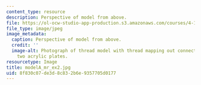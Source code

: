 ```yaml
---
content_type: resource
description: Perspective of model from above.
file: https://ol-ocw-studio-app-production.s3.amazonaws.com/courses/4-111-introduction-to-architecture-environmental-design-spring-2014/8f830c07de3d8c832b6e9357705d0177_modelA_mr_ex2.jpg
file_type: image/jpeg
image_metadata:
  caption: Perspective of model from above.
  credit: ''
  image-alt: Photograph of thread model with thread mapping out connections between
    two acrylic plates.
resourcetype: Image
title: modelA_mr_ex2.jpg
uid: 8f830c07-de3d-8c83-2b6e-9357705d0177
---
```

